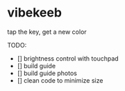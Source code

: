 # vibekeeb
tap the key, get a new color

TODO:  
- [] brightness control with touchpad  
- [] build guide 
- [] build guide photos 
- [] clean code to minimize size 



